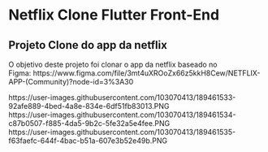 <h1>Netflix Clone Flutter Front-End</h1>

<h2> Projeto Clone do app da netflix </h2>
<p> O objetivo deste projeto foi clonar o app da netflix baseado no <br> Figma: https://www.figma.com/file/3mt4uXROoZx66z5kkH8Cew/NETFLIX-APP-(Community)?node-id=3%3A30 </p>
https://user-images.githubusercontent.com/103070413/189461533-92afe889-4bed-4a8e-834e-6df51fb83013.PNG <br>
https://user-images.githubusercontent.com/103070413/189461534-c87b0507-f885-4da5-9b2c-5fe32a5e4fee.PNG <br>
https://user-images.githubusercontent.com/103070413/189461535-f63faefc-644f-4bac-b51a-607e3b52e49b.PNG <br>
